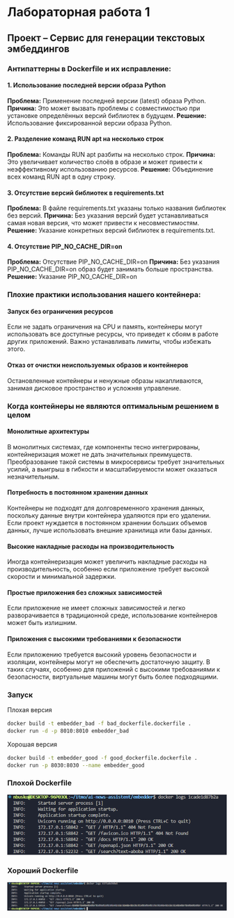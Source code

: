 # Лабораторная работа 1

## Проект – Сервис для генерации текстовых эмбеддингов

### Антипаттерны в Dockerfile и их исправление:

#### 1. Использование последней версии образа Python
**Проблема:** Применение последней версии (latest) образа Python.
**Причина:** Это может вызвать проблемы с совместимостью при установке определённых версий библиотек в будущем.
**Решение:** Использование фиксированной версии образа Python.

#### 2. Разделение команд RUN apt на несколько строк
**Проблема:** Команды RUN apt разбиты на несколько строк.
**Причина:** Это увеличивает количество слоёв в образе и может привести к неэффективному использованию ресурсов.
**Решение:** Объединение всех команд RUN apt в одну строку.

#### 3. Отсутствие версий библиотек в requirements.txt
**Проблема:** В файле requirements.txt указаны только названия библиотек без версий.
**Причина:** Без указания версий будет устанавливаться самая новая версия, что может привести к несовместимостям.
**Решение:** Указание конкретных версий библиотек в requirements.txt.

#### 4. Отсутствие PIP_NO_CACHE_DIR=on
**Проблема:** Отсутствие PIP_NO_CACHE_DIR=on
**Причина:** Без указания PIP_NO_CACHE_DIR=on образ будет занимать больше пространства.
**Решение:** Указание PIP_NO_CACHE_DIR=on

### Плохие практики использования нашего контейнера:

#### Запуск без ограничения ресурсов
Если не задать ограничения на CPU и память, контейнеры могут использовать все доступные ресурсы, что приведет к сбоям в работе других приложений. Важно устанавливать лимиты, чтобы избежать этого.

#### Отказ от очистки неиспользуемых образов и контейнеров
Остановленные контейнеры и ненужные образы накапливаются, занимая дисковое пространство и усложняя управление.


### Когда контейнеры не являются оптимальным решением в целом

#### Монолитные архитектуры
В монолитных системах, где компоненты тесно интегрированы, контейнеризация может не дать значительных преимуществ. Преобразование такой системы в микросервисы требует значительных усилий, а выигрыш в гибкости и масштабируемости может оказаться незначительным.

#### Потребность в постоянном хранении данных
Контейнеры не подходят для долговременного хранения данных, поскольку данные внутри контейнера удаляются при его удалении. Если проект нуждается в постоянном хранении больших объемов данных, лучше использовать внешние хранилища или базы данных.

#### Высокие накладные расходы на производительность
Иногда контейнеризация может увеличить накладные расходы на производительность, особенно если приложение требует высокой скорости и минимальной задержки.

#### Простые приложения без сложных зависимостей
Если приложение не имеет сложных зависимостей и легко разворачивается в традиционной среде, использование контейнеров может быть излишним.

#### Приложения с высокими требованиями к безопасности
Если приложению требуется высокий уровень безопасности и изоляции, контейнеры могут не обеспечить достаточную защиту. В таких случаях, особенно для приложений с высокими требованиями к безопасности, виртуальные машины могут быть более подходящими.

### Запуск

Плохая версия
```bash 
docker build -t embedder_bad -f bad_dockerfile.dockerfile .
docker run -d -p 8010:8010 embedder_bad
```

Хорошая версия
```bash 
docker build -t embedder_good -f good_dockerfile.dockerfile .
docker run -p 8030:8030 --name embedder_good
```
### Плохой Dockerfile
![Плохой Dockerfile](bad_logs.png)

### Хороший Dockerfile
![Плохой Dockerfile](good_logs.png)